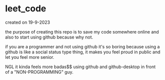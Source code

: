 # leet_code

created on 19-9-2023

the purpose of creating this repo is to save my code somewhere online and also to start using github because why not.

if you are a programmer and not using github it's so boring because using a github is like a social status type thing, it makes you feel proud in public
and let you feel more senior. 

NGL it kinda feels more badas$$ using github and github-desktop in front of a "NON-PROGRAMMING" guy. 
